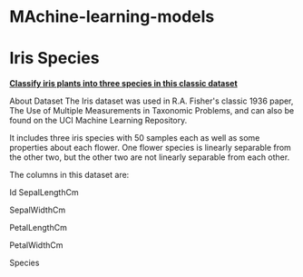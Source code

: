 # MAchine-learning-models
<h1>Iris Species</h1>
<b><u>Classify iris plants into three species in this classic dataset</u></b>


About Dataset
The Iris dataset was used in R.A. Fisher's classic 1936 paper, The Use of Multiple Measurements in Taxonomic Problems, and can also be found on the UCI Machine Learning Repository.

It includes three iris species with 50 samples each as well as some properties about each flower. One flower species is linearly separable from the other two, but the other two are not linearly separable from each other.

The columns in this dataset are:

<b1>Id</b1>
<b2>SepalLengthCm</b2>

SepalWidthCm


PetalLengthCm

PetalWidthCm

Species
